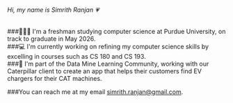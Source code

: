 ###### Hi, my name is Simrith Ranjan 💗
###👩🏽‍💻 I'm a freshman studying computer science at Purdue University, on track to graduate in May 2026. <br> 
###💻 I'm currently working on refining my computer science skills by excelling in courses such as CS 180 and CS 193. <br>
###🔎 I'm part of the Data Mine Learning Community, working with our Caterpillar client to create an app that helps their customers find EV chargers for their CAT machines.

###You can reach me at my email simrith.ranjan@gmail.com.

<!--
**simsmile123/simsmile123** is a ✨ _special_ ✨ repository because its `README.md` (this file) appears on your GitHub profile.

Here are some ideas to get you started:

- 🔭 I’m currently working on ...
- 🌱 I’m currently learning ...
- 👯 I’m looking to collaborate on ...
- 🤔 I’m looking for help with ...
- 💬 Ask me about ...
- 📫 How to reach me: ...
- 😄 Pronouns: ...
- ⚡ Fun fact: ...
-->
